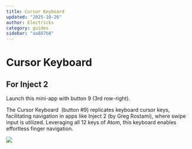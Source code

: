 ```yaml
---
title: Cursor Keyboard
updated: "2025-10-26"
author: Electricks
category: guides
sidebar: "aa887b8"
---
```


# Cursor Keyboard

## For Inject 2

Launch this mini-app with button 9 (3rd row-right).

The Cursor Keyboard  (button #9) replicates keyboard cursor keys, facilitating navigation in apps like Inject 2 (by Greg Rostami), where swipe input is utilized. Leveraging all 12 keys of Atom, this keyboard enables effortless finger navigation.

![](https://electricks.info/wp-content/uploads/2024/07/cursor-1024x426.jpg)